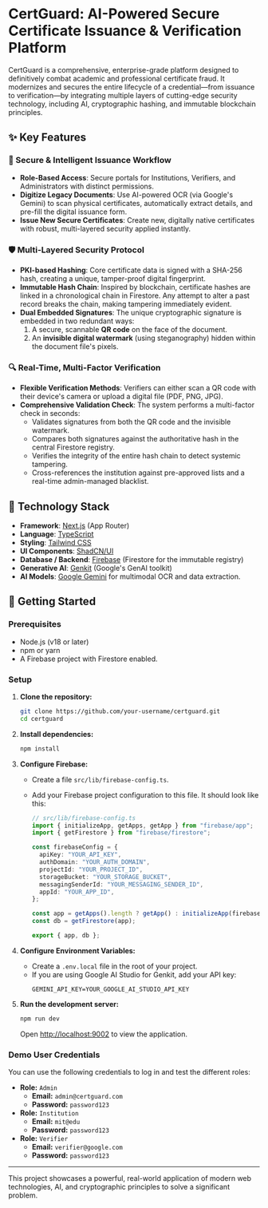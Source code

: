 # CertGuard: AI-Powered Secure Certificate Issuance & Verification Platform

CertGuard is a comprehensive, enterprise-grade platform designed to definitively combat academic and professional certificate fraud. It modernizes and secures the entire lifecycle of a credential—from issuance to verification—by integrating multiple layers of cutting-edge security technology, including AI, cryptographic hashing, and immutable blockchain principles.

## ✨ Key Features

### 🔐 Secure & Intelligent Issuance Workflow

- **Role-Based Access**: Secure portals for Institutions, Verifiers, and Administrators with distinct permissions.
- **Digitize Legacy Documents**: Use AI-powered OCR (via Google's Gemini) to scan physical certificates, automatically extract details, and pre-fill the digital issuance form.
- **Issue New Secure Certificates**: Create new, digitally native certificates with robust, multi-layered security applied instantly.

### 🛡️ Multi-Layered Security Protocol

- **PKI-based Hashing**: Core certificate data is signed with a SHA-256 hash, creating a unique, tamper-proof digital fingerprint.
- **Immutable Hash Chain**: Inspired by blockchain, certificate hashes are linked in a chronological chain in Firestore. Any attempt to alter a past record breaks the chain, making tampering immediately evident.
- **Dual Embedded Signatures**: The unique cryptographic signature is embedded in two redundant ways:
  1. A secure, scannable **QR code** on the face of the document.
  2. An **invisible digital watermark** (using steganography) hidden within the document file's pixels.

### 🔍 Real-Time, Multi-Factor Verification

- **Flexible Verification Methods**: Verifiers can either scan a QR code with their device's camera or upload a digital file (PDF, PNG, JPG).
- **Comprehensive Validation Check**: The system performs a multi-factor check in seconds:
  - Validates signatures from both the QR code and the invisible watermark.
  - Compares both signatures against the authoritative hash in the central Firestore registry.
  - Verifies the integrity of the entire hash chain to detect systemic tampering.
  - Cross-references the institution against pre-approved lists and a real-time admin-managed blacklist.

## 🚀 Technology Stack

- **Framework**: [Next.js](https://nextjs.org/) (App Router)
- **Language**: [TypeScript](https://www.typescriptlang.org/)
- **Styling**: [Tailwind CSS](https://tailwindcss.com/)
- **UI Components**: [ShadCN/UI](https://ui.shadcn.com/)
- **Database / Backend**: [Firebase](https://firebase.google.com/) (Firestore for the immutable registry)
- **Generative AI**: [Genkit](https://firebase.google.com/docs/genkit) (Google's GenAI toolkit)
- **AI Models**: [Google Gemini](https://deepmind.google/technologies/gemini/) for multimodal OCR and data extraction.

## 🏁 Getting Started

### Prerequisites

- Node.js (v18 or later)
- npm or yarn
- A Firebase project with Firestore enabled.

### Setup

1. **Clone the repository:**

   ```bash
   git clone https://github.com/your-username/certguard.git
   cd certguard
   ```

2. **Install dependencies:**

   ```bash
   npm install
   ```

3. **Configure Firebase:**

   - Create a file `src/lib/firebase-config.ts`.
   - Add your Firebase project configuration to this file. It should look like this:

     ```typescript
     // src/lib/firebase-config.ts
     import { initializeApp, getApps, getApp } from "firebase/app";
     import { getFirestore } from "firebase/firestore";

     const firebaseConfig = {
       apiKey: "YOUR_API_KEY",
       authDomain: "YOUR_AUTH_DOMAIN",
       projectId: "YOUR_PROJECT_ID",
       storageBucket: "YOUR_STORAGE_BUCKET",
       messagingSenderId: "YOUR_MESSAGING_SENDER_ID",
       appId: "YOUR_APP_ID",
     };

     const app = getApps().length ? getApp() : initializeApp(firebaseConfig);
     const db = getFirestore(app);

     export { app, db };
     ```

4. **Configure Environment Variables:**

   - Create a `.env.local` file in the root of your project.
   - If you are using Google AI Studio for Genkit, add your API key:
     ```
     GEMINI_API_KEY=YOUR_GOOGLE_AI_STUDIO_API_KEY
     ```

5. **Run the development server:**
   ```bash
   npm run dev
   ```
   Open [http://localhost:9002](http://localhost:9002) to view the application.

### Demo User Credentials

You can use the following credentials to log in and test the different roles:

- **Role:** `Admin`
  - **Email:** `admin@certguard.com`
  - **Password:** `password123`
- **Role:** `Institution`
  - **Email:** `mit@edu`
  - **Password:** `password123`
- **Role:** `Verifier`
  - **Email:** `verifier@google.com`
  - **Password:** `password123`

---

This project showcases a powerful, real-world application of modern web technologies, AI, and cryptographic principles to solve a significant problem.
